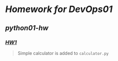 # *Homework for DevOps01*

## *python01-hw*

### *[HW1](https://github.com/devops01ua/python01-hw/blob/main/homeworks/HW1.md)*

> Simple calculator is added to `calculator.py`
